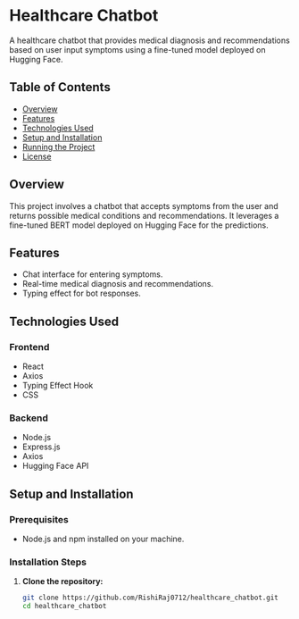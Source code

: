 # Healthcare Chatbot

A healthcare chatbot that provides medical diagnosis and recommendations based on user input symptoms using a fine-tuned model deployed on Hugging Face.

## Table of Contents
- [Overview](#overview)
- [Features](#features)
- [Technologies Used](#technologies-used)
- [Setup and Installation](#setup-and-installation)
- [Running the Project](#running-the-project)
- [License](#license)

## Overview
This project involves a chatbot that accepts symptoms from the user and returns possible medical conditions and recommendations. It leverages a fine-tuned BERT model deployed on Hugging Face for the predictions.

## Features
- Chat interface for entering symptoms.
- Real-time medical diagnosis and recommendations.
- Typing effect for bot responses.

## Technologies Used
### Frontend
- React
- Axios
- Typing Effect Hook
- CSS

### Backend
- Node.js
- Express.js
- Axios
- Hugging Face API

## Setup and Installation

### Prerequisites
- Node.js and npm installed on your machine.

### Installation Steps

1. **Clone the repository:**
   ```sh
   git clone https://github.com/RishiRaj0712/healthcare_chatbot.git
   cd healthcare_chatbot

